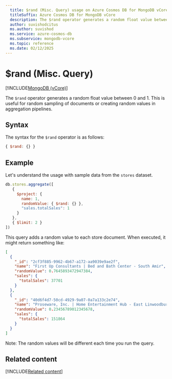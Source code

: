 ```yaml
---
  title: $rand (Misc. Query) usage on Azure Cosmos DB for MongoDB vCore
  titleSuffix: Azure Cosmos DB for MongoDB vCore
  description: The $rand operator generates a random float value between 0 and 1.
  author: suvishodcitus
  ms.author: suvishod
  ms.service: azure-cosmos-db
  ms.subservice: mongodb-vcore
  ms.topic: reference
  ms.date: 02/12/2025
---
```


# $rand (Misc. Query)

[!INCLUDE[MongoDB (vCore)](~/reusable-content/ce-skilling/azure/includes/cosmos-db/includes/appliesto-mongodb-vcore.md)]

The `$rand` operator generates a random float value between 0 and 1. This is useful for random sampling of documents or creating random values in aggregation pipelines.

## Syntax

The syntax for the `$rand` operator is as follows:

```javascript
{ $rand: {} }
```

## Example

Let's understand the usage with sample data from the `stores` dataset.

```javascript
db.stores.aggregate([
   { 
     $project: {
       name: 1,
       randomValue: { $rand: {} },
       "sales.totalSales": 1
     }
   },
   { $limit: 2 }
])
```

This query adds a random value to each store document. When executed, it might return something like:

```json
[
  {
    "_id": "2cf3f885-9962-4b67-a172-aa9039e9ae2f",
    "name": "First Up Consultants | Bed and Bath Center - South Amir",
    "randomValue": 0.7645893472947384,
    "sales": {
      "totalSales": 37701
    }
  },
  {
    "_id": "40d6f4d7-50cd-4929-9a07-0a7a133c2e74",
    "name": "Proseware, Inc. | Home Entertainment Hub - East Linwoodbury",
    "randomValue": 0.23456789012345678,
    "sales": {
      "totalSales": 151864
    }
  }
]
```

Note: The random values will be different each time you run the query.

## Related content

[!INCLUDE[Related content](../includes/related-content.md)]